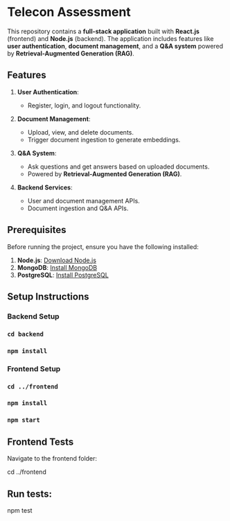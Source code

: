 # Telecon Assessment

This repository contains a **full-stack application** built with **React.js** (frontend) and **Node.js** (backend). The application includes features like **user authentication**, **document management**, and a **Q&A system** powered by **Retrieval-Augmented Generation (RAG)**.

## **Features**

1. **User Authentication**:
   - Register, login, and logout functionality.
  
2. **Document Management**:
   - Upload, view, and delete documents.
   - Trigger document ingestion to generate embeddings.

3. **Q&A System**:
   - Ask questions and get answers based on uploaded documents.
   - Powered by **Retrieval-Augmented Generation (RAG)**.

4. **Backend Services**:
   - User and document management APIs.
   - Document ingestion and Q&A APIs.

## **Prerequisites**

Before running the project, ensure you have the following installed:

1. **Node.js**: [Download Node.js](https://nodejs.org/)
2. **MongoDB**: [Install MongoDB](https://www.mongodb.com/try/download/community)
3. **PostgreSQL**: [Install PostgreSQL](https://www.postgresql.org/download/)


## **Setup Instructions**

### Backend Setup

### `cd backend`

### `npm install`


### Frontend  Setup

### `cd ../frontend`

### `npm install`

### `npm start`


## Frontend Tests
Navigate to the frontend folder:

cd ../frontend

## Run tests:

npm test
